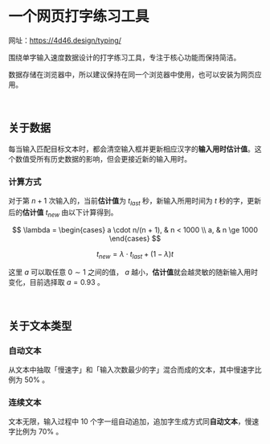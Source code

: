 # 一个网页打字练习工具

网址：https://4d46.design/typing/

围绕单字输入速度数据设计的打字练习工具，专注于核心功能而保持简洁。

数据存储在浏览器中，所以建议保持在同一个浏览器中使用，也可以安装为网页应用。

<br />

## 关于数据

每当输入匹配目标文本时，都会清空输入框并更新相应汉字的**输入用时估计值**。这个数值受所有历史数据的影响，但会更接近新的输入用时。

### 计算方式

对于第 $n+1$ 次输入的，当前**估计值**为 $t_{last}$ 秒，新输入所用时间为 $t$ 秒的字，更新后的**估计值** $t_{new}$ 由以下计算得到。

$$
\lambda = \begin{cases}
a \cdot n/(n + 1), & n < 1000 \\
a, & n \ge 1000
\end{cases}
$$

$$
t_{new} = \lambda \cdot t_{last} + (1 - \lambda ) t
$$

这里 $a$ 可以取任意 $0 \sim 1$ 之间的值， $a$ 越小，**估计值**就会越灵敏的随新输入用时变化，目前选择取 $a=0.93$ 。

<br />

## 关于文本类型

### 自动文本
从文本中抽取「慢速字」和「输入次数最少的字」混合而成的文本，其中慢速字比例为 50% 。

### 连续文本
文本无限，输入过程中 10 个字一组自动追加，追加字生成方式同**自动文本**，慢速字比例为 70% 。
